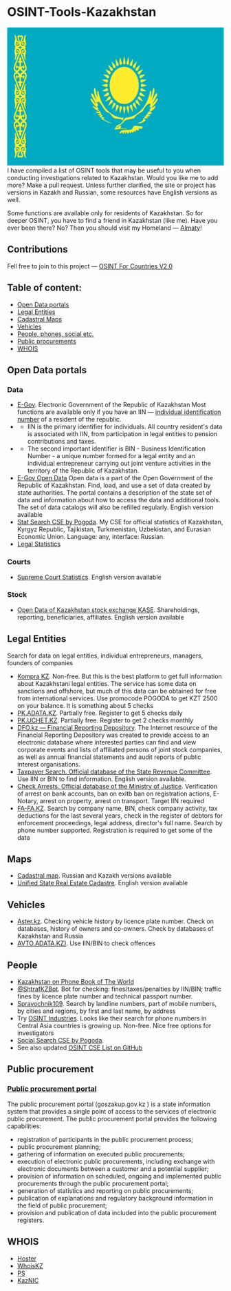 # OSINT-Tools-Kazakhstan
<img src="https://github.com/paulpogoda/OSINT-Tools-Kazakhstan/blob/main/Flag_of_Kazakhstan.svg.png" alt="Flag of Kazakhstan" style="height: 320px; width:640px;"/>
I have compiled a list of OSINT tools that may be useful to you when conducting investigations related to Kazakhstan. Would you like me to add more? Make a pull request.
Unless further clarified, the site or project has versions in Kazakh and Russian, some resources have English versions as well. 

Some functions are available only for residents of Kazakhstan. So for deeper OSINT, you have to find a friend in Kazakhstan (like me). Have you ever been there? No? Then you should
visit my Homeland — [Almaty](https://www.tripadvisor.ru/Attractions-g298251-Activities-Almaty.html)!  

## Contributions
Fell free to join to this project — [OSINT For Countries V2.0](https://github.com/paulpogoda/OSINT-for-countries-V2.0)

## Table of content:
 - [Open Data portals](#open-data-portals)
 - [Legal Entities](#legal-entities)
 - [Cadastral Maps](#maps)
 - [Vehicles](#vehicles)
 - [People, phones, social etc.](#people)
 - [Public procurements](#public-procurement)
 - [WHOIS](#whois)

## Open Data portals
### Data
- [E-Gov](https://egov.kz/cms/en). Electronic Government of the Republic of Kazakhstan
Most functions are available only if you have an IIN — [individual identification number](https://www.oecd.org/content/dam/oecd/en/topics/policy-issue-focus/aeoi/kazakhstan-tin.pdf) of a resident of the republic. 
- - IIN is the primary identifier for individuals. All country resident's data is associated with IIN, from participation in legal entities to pension contributions and taxes. 
- - The second important identifier is BIN - Business Identification Number - a unique number formed for a legal entity and an individual entrepreneur carrying out joint venture activities in the territory of the Republic of Kazakhstan.
- [E-Gov Open Data](https://data.egov.kz/)
Open data is a part of the Open Government of the Republic of Kazakhstan. Find, load, and use a set of data created by state authorities. The portal contains a description of the state set of data and information about how to access the data and additional tools. The set of data catalogs will also be refilled regularly. English version available
- [Stat Search CSE by Pogoda](https://cse.google.com/cse?cx=a72e762da6ab1440a#gsc.tab=0).
My CSE for official statistics of Kazakhstan, Kyrgyz Republic, Tajikistan, Turkmenistan, Uzbekistan, and Eurasian Economic Union. Language: any, interface: Russian.
- [Legal Statistics](https://qamqor.gov.kz/crimestat/indicators)
### Courts
- [Supreme Court Statistics](https://sud.gov.kz/rus/kategoriya/statistika). English version available 
### Stock 
- [Open Data of Kazakhstan stock exchange KASE](https://kase.kz/ru/issuers/).
Shareholdings, reporting, beneficiaries, affiliates. English version available

## Legal Entities
Search for data on legal entities, individual entrepreneurs, managers, founders of companies
- [Kompra KZ](https://kompra.kz/). Non-free. But this is the best platform to get full information about Kazakhstani legal entities. The service has some data on sanctions and offshore, but much of this data can be obtained for free from international services. Use promocode POGODA to get KZT 2500 on your balance. It is something about 5 checks
- [PK.ADATA.KZ](https://pk.adata.kz/).
Partially free. Register to get 5 checks daily
- [PK.UCHET.KZ](https://pk.uchet.kz/).
Partially free. Register to get 2 checks monthly
- [DFO.kz — Financial Reporting Depository](https://opi.dfo.kz/p/ru/dfo-search/opi-search).
The Internet resource of the Financial Reporting Depository was created to provide access to an electronic database where interested parties can find and view corporate events and lists of affiliated persons of joint stock companies, as well as annual financial statements and audit reports of public interest organisations.
- [Taxpayer Search. Official database of the State Revenue Committee](https://kgd.gov.kz/en/services/taxpayer_search/entrepreneur).
Use IIN or BIN to find information. English version available.
- [Check Arrests. Official database of the Ministry of Justice](https://aisoip.adilet.gov.kz/forCitizens/findArest).
Verification of arrest on bank accounts, ban on exitb ban on registration actions, E-Notary, arrest on property, arrest on transport. Target IIN required
- [FA-FA.KZ](https://fa-fa.kz/search_ip_too/).
Search by company name, BIN, check company activity, tax deductions for the last several years, check in the register of debtors for enforcement proceedings, legal address, director's full name. Search by phone number supported. Registration is required to get some of the data

## Maps
- [Cadastral map](https://aisgzk.kz/aisgzk/ru/content/maps/).
Russian and Kazakh versions available
- [Unified State Real Estate Cadastre](https://map.gov4c.kz/egkn/).
English version available

## Vehicles
- [Aster.kz](https://aster.kz/aster-check).
Checking vehicle history by licence plate number. Check on databases, history of owners and co-owners. Check by databases of Kazakhstan and Russia
- [AVTO.ADATA.KZ)](http://avto.adata.kz/).
Use IIN/BIN to check offences

## People
- [Kazakhstan on Phone Book of The World](https://phonebookoftheworld.com/kazakhstan/)
- [@ShtrafKZBot](https://t.me/ShtrafKZBot).
Bot for checking: fines/taxes/penalties by IIN/BIN; traffic fines by licence plate number and technical passport number.
- [Spravochnik109](https://spravochnik109.link/kazahstan). 
Search by landline numbers, part of mobile numbers, by cities and regions, by first and last name, by address
- Try [OSINT Industries](https://app.osint.industries).
Looks like their search for phone numbers in Central Asia countries is growing up. Non-free. Nice free options for investigators
- [Social Search CSE by Pogoda](https://cse.google.com/cse?cx=029ffbc44aa3946cb#gsc.tab=0). 
- See also updated [OSINT CSE List on GitHub](https://github.com/paulpogoda/OSINT-CSE)

## Public procurement
### [Public procurement portal](https://goszakup.gov.kz/)
The public procurement portal (goszakup.gov.kz ) is a state information system that provides a single point of access to the services of electronic public procurement. The public procurement portal provides the following capabilities:
- registration of participants in the public procurement process;
- public procurement planning;
- gathering of information on executed public procurements;
- execution of electronic public procurements, including exchange with electronic documents between a customer and a potential supplier;
- provision of information on scheduled, ongoing and implemented public procurements through the public procurement portal;
- generation of statistics and reporting on public procurements;
- publication of explanations and regulatory background information in the field of public procurement;
- provision and publication of data included into the public procurement registers.

## WHOIS
- [Hoster](https://hoster.kz/whois/)
- [WhoisKZ](https://whois.kz)
- [PS](https://www.ps.kz/domains/whois/)
- [KazNIC](https://www.nic.kz/cgi-bin/whois)
